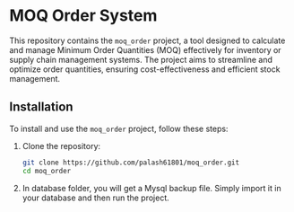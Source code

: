 # MOQ Order System

This repository contains the `moq_order` project, a tool designed to calculate and manage Minimum Order Quantities (MOQ) effectively for inventory or supply chain management systems. The project aims to streamline and optimize order quantities, ensuring cost-effectiveness and efficient stock management.

## Installation

To install and use the `moq_order` project, follow these steps:

1. Clone the repository:

   ```bash
   git clone https://github.com/palash61801/moq_order.git
   cd moq_order
   ```

2. In database folder, you will get a Mysql backup file. Simply import it in your database and then run the project.


